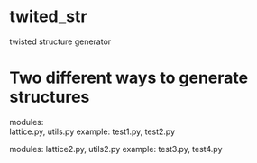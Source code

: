 # twited_str
twisted structure generator

# Two different ways to generate structures
modules: \
lattice.py, utils.py
example:
test1.py, test2.py

modules:
lattice2.py, utils2.py
example:
test3.py, test4.py

